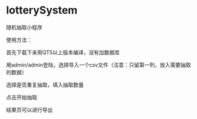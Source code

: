 # lotterySystem
随机抽取小程序

使用方法：

首先下载下来用QT5以上版本编译，没有加数据库

用admin/admin登陆，选择导入一个csv文件（注意：只留第一列，放入需要抽取的数据）

选择是否重复抽取，填入抽取数量

点击开始抽取

结果页可以进行导出

